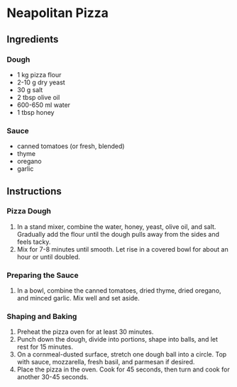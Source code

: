 # Neapolitan Pizza

## Ingredients

### Dough

- 1 kg pizza flour
- 2-10 g dry yeast
- 30 g salt
- 2 tbsp olive oil
- 600-650 ml water
- 1 tbsp honey

### Sauce

- canned tomatoes (or fresh, blended)
- thyme
- oregano
- garlic

## Instructions

### Pizza Dough

1. In a stand mixer, combine the water, honey, yeast, olive oil, and salt. Gradually add the flour until the dough pulls away from the sides and feels tacky.
2. Mix for 7-8 minutes until smooth. Let rise in a covered bowl for about an hour or until doubled.

### Preparing the Sauce

1. In a bowl, combine the canned tomatoes, dried thyme, dried oregano, and minced garlic. Mix well and set aside.

### Shaping and Baking

1. Preheat the pizza oven for at least 30 minutes.
2. Punch down the dough, divide into portions, shape into balls, and let rest for 15 minutes.
3. On a cornmeal-dusted surface, stretch one dough ball into a circle. Top with sauce, mozzarella, fresh basil, and parmesan if desired.
4. Place the pizza in the oven. Cook for 45 seconds, then turn and cook for another 30-45 seconds.
